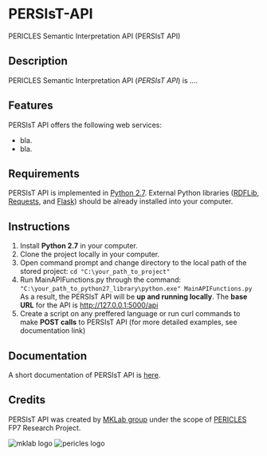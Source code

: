 # PERSIsT-API
PERICLES Semantic Interpretation API (PERSIsT API)

Description
-------------
PERICLES Semantic Interpretation API (*PERSIsT API*) is .... 

Features
-----------
PERSIsT API offers the following web services:
* bla.
* bla.

Requirements
---------------
PERSIsT API is implemented in [Python 2.7](https://www.python.org/download/releases/2.7/).
External Python libraries ([RDFLib](http://rdflib.readthedocs.io/en/stable/gettingstarted.html), [Requests](http://docs.python-requests.org/en/master/), and [Flask](http://flask.pocoo.org/)) should be already installed into your computer. 

Instructions
--------------
1. Install **Python 2.7** in your computer.
2. Clone the project locally in your computer.
3. Open command prompt and change directory to the local path of the stored project:
    ``` cd "C:\your_path_to_project" ```
4. Run MainAPIFunctions.py through the command:
    ``` "C:\your_path_to_python27_library\python.exe" MainAPIFunctions.py ``` 
    As a result, the PERSIsT API will be **up and running locally**. The **base URL** for the API is http://127.0.0.1:5000/api
5. Create a script on any preffered language or run curl commands to make **POST calls** to PERSIsT API (for more detailed examples, see documentation link)  


Documentation
--------------
A short documentation of PERSIsT API is [here](https://goo.gl/jPY0zU).

Credits
-------------
PERSIsT API was created by <a href="http://mklab.iti.gr/" target="_blank">MKLab group</a> under the scope of <a href="http://pericles-project.eu/" target="_blank">PERICLES</a> FP7 Research Project.

![mklab logo](http://mklab.iti.gr/prophet/_static/mklab_logo.png)  ![pericles logo](http://mklab.iti.gr/prophet/_static/pericles_logo.png)
